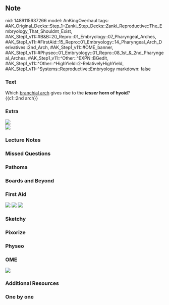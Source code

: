 ## Note
nid: 1489115637266
model: AnKingOverhaul
tags: #AK_Original_Decks::Step_1::Zanki_Step_Decks::Zanki_Reproductive::The_Embryology_That_Shouldnt_Exist, #AK_Step1_v11::#B&B::20_Repro::01_Embryology::07_Pharyngeal_Arches, #AK_Step1_v11::#FirstAid::15_Repro::01_Embryology::14_Pharyngeal_Arch_Derivatives::2nd_Arch, #AK_Step1_v11::#OME_banner, #AK_Step1_v11::#Physeo::01_Embryology::01_Repro::08_1st_&_2nd_Pharyngeal_Arches, #AK_Step1_v11::^Other::^EXPN::BGedit, #AK_Step1_v11::^Other::^HighYield::2-RelativelyHighYield, #AK_Step1_v11::^Systems::Reproductive::Embryology
markdown: false

### Text
<div>
  <div>
    <div>
      Which <u>branchial arch</u> gives rise to the
      <b><i>lesser</i> horn of hyoid</b>?
    </div>
    <div>
      {{c1::2nd arch}}
    </div>
  </div>
</div>

### Extra
<div>
  <img src="paste-17093969838081.jpg">
  <div><img src="paste-1038450077729347.jpg"></div>
</div>

### Lecture Notes


### Missed Questions


### Pathoma


### Boards and Beyond


### First Aid
<img src="tmp4bfdqV.png"> <img src="tmpHZFGD1.png"> <img src=
"tmpUZo2cE.png">

### Sketchy


### Pixorize


### Physeo


### OME
<div class="ome-widget">
  <a href="https://onlinemeded.org?ref=anki"><img src=
  "_OME_AnkiFlashcards_General_3.png"></a>
</div>

### Additional Resources


### One by one

